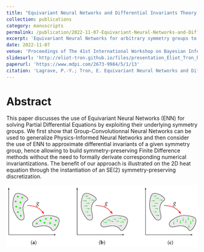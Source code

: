 ```yaml
---
title: "Equivariant Neural Networks and Differential Invariants Theory for Solving Partial Differential Equations"
collection: publications
category: manuscripts
permalink: /publication/2022-11-07-Equivariant-Neural-Networks-and-Differential-Invariants-Theory-for-Solving-Partial-Differential-Equations
excerpt: 'Equivariant Neural Networks for arbitrary symmetry groups to generalize Physics-Informed Neural Networks and approximate differential invariants.'
date: 2022-11-07
venue: 'Proceedings of The 41st International Workshop on Bayesian Inference and Maximum Entropy Methods in Science and Engineering'
slidesurl: 'http://eliot-tron.github.io/files/presentation_Eliot_Tron_Pierre-Yves_Lagrave_17min.pdf'
paperurl: 'https://www.mdpi.com/2673-9984/5/1/13'
citation: 'Lagrave, P.-Y.; Tron, E. Equivariant Neural Networks and Differential Invariants Theory for Solving Partial Differential Equations. Phys. Sci. Forum 2022, 5, 13. https://doi.org/10.3390/psf2022005013'
---
```


# Abstract
This paper discusses the use of Equivariant Neural Networks (ENN) for solving Partial Differential Equations by exploiting their underlying symmetry groups. We first show that Group-Convolutionnal Neural Networks can be used to generalize Physics-Informed Neural Networks and then consider the use of ENN to approximate differential invariants of a given symmetry group, hence allowing to build symmetry-preserving Finite Difference methods without the need to formally derivate corresponding numerical invariantizations. The benefit of our approach is illustrated on the 2D heat equation through the instantiation of an SE(2) symmetry-preserving discretization.

<img src='/images/2022-11-07-article-mdpi.png'>
